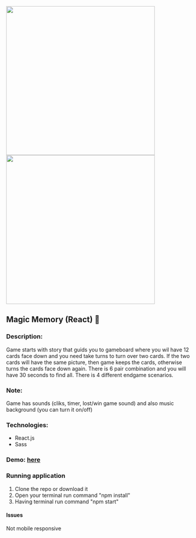 <img src="https://user-images.githubusercontent.com/102720711/205870890-b0ce68aa-c905-4901-b218-ec120e5b8627.png" width = "400" aligh = "left" />
<img src="https://user-images.githubusercontent.com/102720711/205872749-bc5a58cc-a3dc-43f1-a39b-fde58fcdee8e.png" width = "400" aligh = "right" />

## Magic Memory (React) :crystal_ball:
### Description: 
Game starts with story that guids you to gameboard where you wil have 12 cards face down and you need take turns to turn over two cards. If the two cards will have the same picture, then game keeps the cards,
otherwise turns the cards face down again. There is 6 pair combination and you will have 30 seconds to find all. There is 4 different  endgame scenarios.</br>

### Note: 
Game has sounds (cliks, timer, lost/win game sound) and also music background (you can turn it on/off)

### Technologies:
- React.js
- Sass

### Demo: [here](https://magic-memory-ldz0.onrender.com) </br>

### Running application
1. Clone the repo or download it
2. Open your terminal  run command "npm install" 
3. Having terminal run command "npm start"

#### Issues
Not mobile responsive
